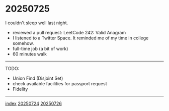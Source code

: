 <head><meta name="viewport" content="width=device-width, initial-scale=1.0, user-scalable=yes" /><meta charset="UTF-8"></head>

# 20250725

I couldn't sleep well last night.

- reviewed a pull request: LeetCode 242: Valid Anagram
- I listened to a Twitter Space. It reminded me of my time in college somehow.
- full-time job (a bit of work)
- 60 minutes walk

---

TODO:

- Union Find (Disjoint Set)
- check available facilities for passport request
- Fidelity

---

[index](../../index.html)
[20250724](20250724.html)
[20250726](20250726.html)
